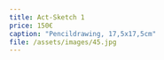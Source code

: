 ```yaml
---
title: Act-Sketch 1
price: 150€
caption: "Pencildrawing, 17,5x17,5cm"
file: /assets/images/45.jpg
---
```


